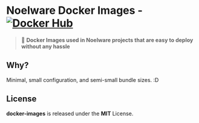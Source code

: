 # Noelware Docker Images - [![Docker Hub](https://img.shields.io/badge/Docker%20Hub-noelware%2Fopenjdk-%23007ec6)](https://hub.docker.com/r/noelware/openjdk/tags)

> 🗼 **Docker Images used in Noelware projects that are easy to deploy without any hassle**

## Why?
Minimal, small configuration, and semi-small bundle sizes. :D

## License
**docker-images** is released under the **MIT** License.
